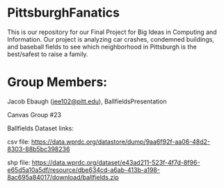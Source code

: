 # PittsburghFanatics
This is our repository for our Final Project for Big Ideas in Computing and Information. Our project is analyzing car crashes, condemned buildings, and baseball fields to see which neighborhood in Pittsburgh is the best/safest to raise a family.

# Group Members:
Jacob Ebaugh (jee102@pitt.edu), BallfieldsPresentation

Canvas Group #23

Ballfields Dataset links:

csv file: https://data.wprdc.org/datastore/dump/9aa6f92f-aa06-48d2-8303-88b5bc398236

shp file: https://data.wprdc.org/dataset/e43ad211-523f-4f7d-8f96-e65d5a10a5df/resource/dbe634cd-a6ab-413b-a198-8ac695a84017/download/ballfields.zip
